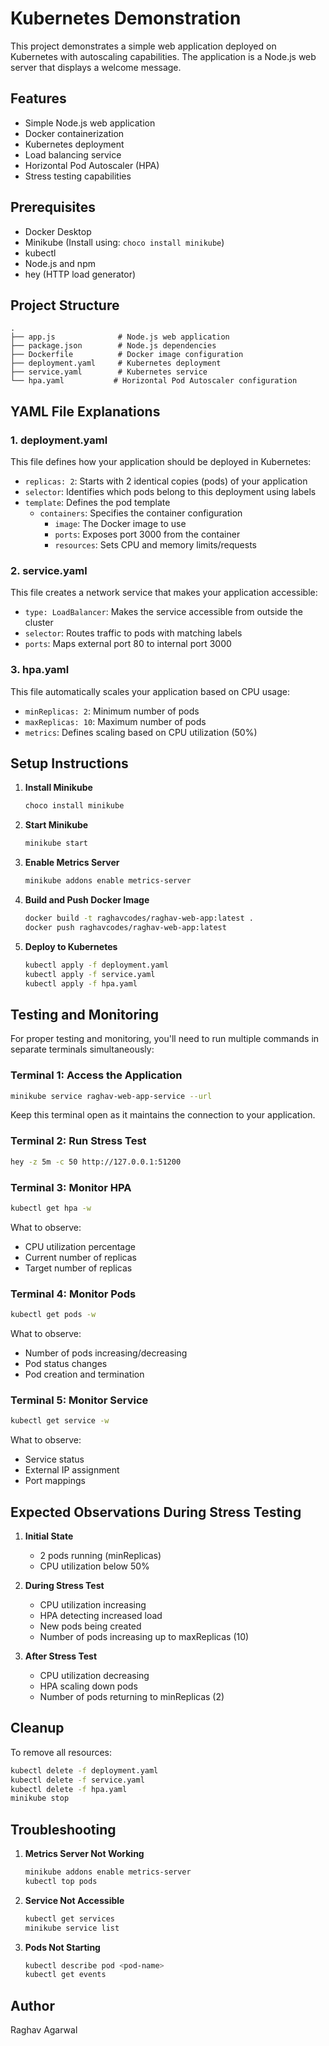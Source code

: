 # Kubernetes Demonstration

This project demonstrates a simple web application deployed on Kubernetes with autoscaling capabilities. The application is a Node.js web server that displays a welcome message.

## Features

-   Simple Node.js web application
-   Docker containerization
-   Kubernetes deployment
-   Load balancing service
-   Horizontal Pod Autoscaler (HPA)
-   Stress testing capabilities

## Prerequisites

-   Docker Desktop
-   Minikube (Install using: `choco install minikube`)
-   kubectl
-   Node.js and npm
-   hey (HTTP load generator)

## Project Structure

```
.
├── app.js              # Node.js web application
├── package.json        # Node.js dependencies
├── Dockerfile          # Docker image configuration
├── deployment.yaml     # Kubernetes deployment
├── service.yaml        # Kubernetes service
└── hpa.yaml           # Horizontal Pod Autoscaler configuration
```

## YAML File Explanations

### 1. deployment.yaml

This file defines how your application should be deployed in Kubernetes:

-   `replicas: 2`: Starts with 2 identical copies (pods) of your application
-   `selector`: Identifies which pods belong to this deployment using labels
-   `template`: Defines the pod template
    -   `containers`: Specifies the container configuration
        -   `image`: The Docker image to use
        -   `ports`: Exposes port 3000 from the container
        -   `resources`: Sets CPU and memory limits/requests

### 2. service.yaml

This file creates a network service that makes your application accessible:

-   `type: LoadBalancer`: Makes the service accessible from outside the cluster
-   `selector`: Routes traffic to pods with matching labels
-   `ports`: Maps external port 80 to internal port 3000

### 3. hpa.yaml

This file automatically scales your application based on CPU usage:

-   `minReplicas: 2`: Minimum number of pods
-   `maxReplicas: 10`: Maximum number of pods
-   `metrics`: Defines scaling based on CPU utilization (50%)

## Setup Instructions

1. **Install Minikube**

    ```bash
    choco install minikube
    ```

2. **Start Minikube**

    ```bash
    minikube start
    ```

3. **Enable Metrics Server**

    ```bash
    minikube addons enable metrics-server
    ```

4. **Build and Push Docker Image**

    ```bash
    docker build -t raghavcodes/raghav-web-app:latest .
    docker push raghavcodes/raghav-web-app:latest
    ```

5. **Deploy to Kubernetes**
    ```bash
    kubectl apply -f deployment.yaml
    kubectl apply -f service.yaml
    kubectl apply -f hpa.yaml
    ```

## Testing and Monitoring

For proper testing and monitoring, you'll need to run multiple commands in separate terminals simultaneously:

### Terminal 1: Access the Application

```bash
minikube service raghav-web-app-service --url
```

Keep this terminal open as it maintains the connection to your application.

### Terminal 2: Run Stress Test

```bash
hey -z 5m -c 50 http://127.0.0.1:51200
```

### Terminal 3: Monitor HPA

```bash
kubectl get hpa -w
```

What to observe:

-   CPU utilization percentage
-   Current number of replicas
-   Target number of replicas

### Terminal 4: Monitor Pods

```bash
kubectl get pods -w
```

What to observe:

-   Number of pods increasing/decreasing
-   Pod status changes
-   Pod creation and termination

### Terminal 5: Monitor Service

```bash
kubectl get service -w
```

What to observe:

-   Service status
-   External IP assignment
-   Port mappings

## Expected Observations During Stress Testing

1. **Initial State**

    - 2 pods running (minReplicas)
    - CPU utilization below 50%

2. **During Stress Test**

    - CPU utilization increasing
    - HPA detecting increased load
    - New pods being created
    - Number of pods increasing up to maxReplicas (10)

3. **After Stress Test**
    - CPU utilization decreasing
    - HPA scaling down pods
    - Number of pods returning to minReplicas (2)

## Cleanup

To remove all resources:

```bash
kubectl delete -f deployment.yaml
kubectl delete -f service.yaml
kubectl delete -f hpa.yaml
minikube stop
```

## Troubleshooting

1. **Metrics Server Not Working**

    ```bash
    minikube addons enable metrics-server
    kubectl top pods
    ```

2. **Service Not Accessible**

    ```bash
    kubectl get services
    minikube service list
    ```

3. **Pods Not Starting**
    ```bash
    kubectl describe pod <pod-name>
    kubectl get events
    ```

## Author

Raghav Agarwal
